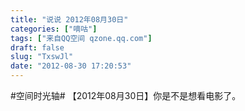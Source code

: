 ```yaml
---
title: "说说 2012年08月30日"
categories: ["嘀咕"]
tags: ["来自QQ空间 qzone.qq.com"]
draft: false
slug: "TxswJl"
date: "2012-08-30 17:20:53"
---
```


#空间时光轴# 【2012年08月30日】你是不是想看电影了。
